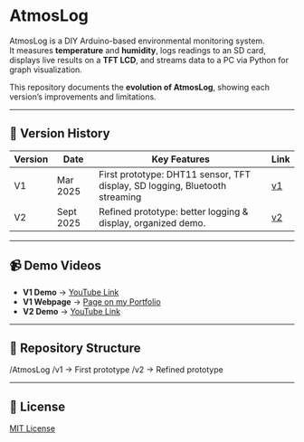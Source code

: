 # AtmosLog

AtmosLog is a DIY Arduino-based environmental monitoring system.  
It measures **temperature** and **humidity**, logs readings to an SD card, displays live results on a **TFT LCD**, and streams data to a PC via Python for graph visualization.

This repository documents the **evolution of AtmosLog**, showing each version’s improvements and limitations.

---

## 📌 Version History

| Version | Date | Key Features | Link |
|---------|------|--------------|------|
| V1 | Mar 2025 | First prototype: DHT11 sensor, TFT display, SD logging, Bluetooth streaming | [v1](./v1) |
| V2 | Sept 2025 | Refined prototype: better logging & display, organized demo. | [v2](./v2) |

---

## 📹 Demo Videos
- **V1 Demo** → [YouTube Link](https://youtu.be/H2S4WT-yNo0?list=TLGGglOZo_7CHj8zMDA5MjAyNQ)
- **V1 Webpage** → [Page on my Portfolio](https://munachimsohenry.wixsite.com/my-site/copy-of-project-5-pyrosafe-monitor)
- **V2 Demo** → [YouTube Link](https://youtu.be/Djv5J1638cQ)  

---

## 📂 Repository Structure
/AtmosLog
/v1 → First prototype
/v2 → Refined prototype

---

## 📜 License
[MIT License](LICENSE)

